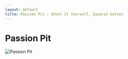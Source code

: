 ```yaml
---
layout: default
title: Passion Pit : Shoot It Yourself, Ignacio Galvez
---
```


# Passion Pit

![Passion Pit](http://assets.farmhouse.co/publishing/1-shoot-it-yourself/images/passion-pit-1.jpg)
